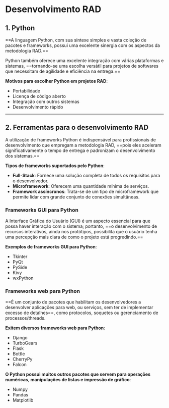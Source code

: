 # **Desenvolvimento RAD**

## 1. Python

==A linguagem Python, com sua sintexe simples e vasta coleção de pacotes e frameworks, possui uma excelente sinergia com os aspectos da metodologia RAD.==

Python também oferece uma excelente integração com várias plataformas e sistemas, ==tornando-se uma escolha versátil para projetos de softwares que necessitam de agilidade e eficiência na entrega.==

**Motivos para escolher Python em projetos RAD**:

- Portabilidade
- Licença de código aberto
- Integração com outros sistemas
- Desenvolvimento rápido

---
## 2. Ferramentas para o desenvolvimento RAD

A utilização de frameworks Python é indispensável para profissionais de desenvolvimento que empregam a metodologia RAD, ==pois eles aceleram significativamente o tempo de entrega e padronizam o desenvolvimento dos sistemas.==

**Tipos de frameworks suportados pelo Python**:

- **Full-Stack**: Fornece uma solução completa de todos os requisitos para o desenvolvedor.
- **Microframework**: Oferecem uma quantidade mínima de serviços.
- **Framework assíncronos**: Trata-se de um tipo de microframework que permite lidar com grande conjunto de conexões simultâneas.

### Frameworks GUI para Python

A Interface Gráfica do Usuário (GUI) é um aspecto essencial para que possa haver interação com o sistema; portanto, ==o desenvolvimento de recursos interativos, ainda nos protótipos, possibilita que o usuário tenha uma percepção mais clara de como o projeto está progredindo.==

**Exemplos de frameworks GUI para Python**:

- Tkinter
- PyQt
- PySide
- Kivy
- wxPython

### Frameworks web para Python

==É um conjunto de pacotes que habilitam os desenvolvedores a desenvolver aplicações para web, ou serviços, sem ter de implementar excesso de detalhes==, como protocolos, soquetes ou gerenciamento de processos/threads.

**Exitem diversos frameworks web para Python**:

- Django
- TurboGears
- Flask
- Bottle
- CherryPy
- Falcon

**O Python possui muitos outros pacotes que servem para operações numéricas, manipulações de listas e impressão de gráfico**:

- Numpy
- Pandas
- Matplotlib